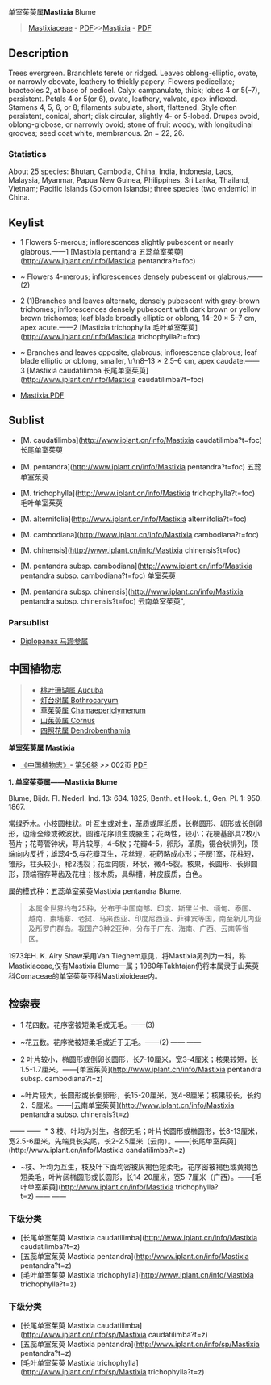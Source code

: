 单室茱萸属**Mastixia** Blume

> [Mastixiaceae](http://www.iplant.cn/info/Mastixiaceae?t=foc) - [PDF](http://www.iplant.cn/foc/pdf/Mastixiaceae.pdf)>>[Mastixia](http://www.iplant.cn/info/Mastixia?t=foc) - [PDF](http://www.iplant.cn/foc/pdf/Mastixia.pdf)

## Description

Trees evergreen. Branchlets terete or ridged. Leaves oblong-elliptic, ovate, or narrowly obovate, leathery to thickly papery. Flowers pedicellate; bracteoles 2, at base of pedicel. Calyx campanulate, thick; lobes 4 or 5(–7), persistent. Petals 4 or 5(or 6), ovate, leathery, valvate, apex inflexed. Stamens 4, 5, 6, or 8; filaments subulate, short, flattened. Style often persistent, conical, short; disk circular, slightly 4- or 5-lobed. Drupes ovoid, oblong-globose, or narrowly ovoid; stone of fruit woody, with longitudinal grooves; seed coat white, membranous. 2n = 22, 26.

### Statistics
About 25 species: Bhutan, Cambodia, China, India, Indonesia, Laos, Malaysia, Myanmar, Papua New Guinea, Philippines, Sri Lanka, Thailand, Vietnam; Pacific Islands (Solomon Islands); three species (two endemic) in China.

## Keylist

* 1 Flowers 5-merous; inflorescences slightly pubescent or nearly glabrous.——1 [Mastixia pentandra 五蕊单室茱萸](http://www.iplant.cn/info/Mastixia pentandra?t=foc)
* ~ Flowers 4-merous; inflorescences densely pubescent or glabrous.——(2)

* 2 (1)Branches and leaves alternate, densely pubescent with gray-brown trichomes; inflorescences densely pubescent with dark brown or yellow brown trichomes; leaf blade broadly elliptic or oblong, 14–20 × 5–7 cm, apex acute.——2 [Mastixia trichophylla 毛叶单室茱萸](http://www.iplant.cn/info/Mastixia trichophylla?t=foc)
* ~ Branches and leaves opposite, glabrous; inflorescence glabrous; leaf blade elliptic or oblong, smaller, \r\n8–13 × 2.5–6 cm, apex caudate.——3 [Mastixia caudatilimba 长尾单室茱萸](http://www.iplant.cn/info/Mastixia caudatilimba?t=foc)

* [Mastixia.PDF](http://www.iplant.cn/foc/pdf/Mastixia.pdf)

## Sublist

* [M.  caudatilimba](http://www.iplant.cn/info/Mastixia caudatilimba?t=foc)
 长尾单室茱萸
* [M.  pentandra](http://www.iplant.cn/info/Mastixia pentandra?t=foc)
 五蕊单室茱萸
* [M.  trichophylla](http://www.iplant.cn/info/Mastixia trichophylla?t=foc)
 毛叶单室茱萸
* [M.  alternifolia](http://www.iplant.cn/info/Mastixia alternifolia?t=foc)
 
* [M.  cambodiana](http://www.iplant.cn/info/Mastixia cambodiana?t=foc)
 
* [M.  chinensis](http://www.iplant.cn/info/Mastixia chinensis?t=foc)
 
* [M.  pentandra subsp. cambodiana](http://www.iplant.cn/info/Mastixia pentandra subsp. cambodiana?t=foc)
 单室茱萸
* [M.  pentandra subsp. chinensis](http://www.iplant.cn/info/Mastixia pentandra subsp. chinensis?t=foc) 云南单室茱萸",

### Parsublist

* [Diplopanax  马蹄参属](http://www.iplant.cn/info/Diplopanax?t=foc)

## 中国植物志

> * [桃叶珊瑚属  Aucuba](Aucuba-桃叶珊瑚属.md)
> * [灯台树属  Bothrocaryum](http://www.iplant.cn/info/Bothrocaryum?t=z)
> * [草茱萸属  Chamaepericlymenum](http://www.iplant.cn/info/Chamaepericlymenum?t=z)
> * [山茱萸属  Cornus](http://www.iplant.cn/info/Cornus?t=z)
> * [四照花属  Dendrobenthamia](http://www.iplant.cn/info/Dendrobenthamia?t=z)

**单室茱萸属 Mastixia**

* [《中国植物志》](http://www.iplant.cn/frps)- [第56卷](http://www.iplant.cn/frps/vol/56) >> 002页 [PDF](http://www.iplant.cn/frps/pdf/56/002y.pdf)

**1. 单室茱萸属——Mastixia Blume**

Blume, Bijdr. Fl. Nederl. Ind. 13: 634. 1825; Benth. et Hook. f., Gen. Pl. 1: 950. 1867.

常绿乔木。小枝圆柱状。叶互生或对生，革质或厚纸质，长椭圆形、卵形或长倒卵形，边缘全缘或微波状。圆锥花序顶生或腋生；花两性，较小；花梗基部具2枚小苞片；花萼管钟状，萼片较厚，4-5枚；花瓣4-5，卵形，革质，镊合状排列，顶端向内反折；雄蕊4-5,与花瓣互生，花丝短，花药略成心形；子房1室，花柱短，锥形，柱头较小，稀2浅裂；花盘肉质，环状，微4-5裂。核果，长圆形、长卵圆形，顶端宿存萼齿及花柱；核木质，具纵槽，种皮膜质，白色。

属的模式种：五蕊单室茱萸Mastixia pentandra Blume.

> 本属全世界约有25种，分布于中国南部、印度、斯里兰卡、缅甸、泰国、越南、柬埔寨、老挝、马来西亚、印度尼西亚、菲律宾等国，南至新儿内亚及所罗门群岛。我国产3种2亚种，分布于广东、海南、广西、云南等省区。

1973年H. K. Airy Shaw采用Van Tieghem意见，将Mastixia另列为一科，称Mastixiaceae,仅有Mastixia Blume一属；1980年Takhtajan仍将本属隶于山茱萸科Cornaceae的单室茱萸亚科Mastixioideae内。

## 检索表

* 1 花四数。花序密被短柔毛或无毛。——(3)
* ~花五数。花序微被短柔毛或近于无毛。——(2)</td></tr><tr><td>&nbsp;——&nbsp;——&nbsp;</td></tr>
* 2 叶片较小，椭圆形或倒卵长圆形，长7-10厘米，宽3-4厘米；核果较短，长1.5-1.7厘米。——[单室茱萸](http://www.iplant.cn/info/Mastixia pentandra subsp. cambodiana?t=z)

* ~叶片较大，长圆形或长倒卵形，长15-20厘米，宽4-8厘米；核果较长，长约2．5厘米。——[云南单室茱萸](http://www.iplant.cn/info/Mastixia pentandra subsp. chinensis?t=z)
</td></tr><tr><td>&nbsp;——&nbsp;——&nbsp;</td></tr>
* 3 枝、叶均为对生，各部无毛；叶片长圆形或椭圆形，长8-13厘米，宽2.5-6厘米，先端具长尖尾，长2-2.5厘米（云南）。——[长尾单室茱萸](http://www.iplant.cn/info/Mastixia candatilimba?t=z)

* ~枝、叶均为互生，枝及叶下面均密被灰褐色短柔毛，花序密被褐色或黄褐色短柔毛，叶片阔椭圆形或长圆形，长14-20厘米，宽5-7厘米（广西）。——[毛叶单室茱萸](http://www.iplant.cn/info/Mastixia trichophylla?t=z)</td></tr><tr><td>&nbsp;——&nbsp;——&nbsp;</td></tr>
### 下级分类
* [长尾单室茱萸  Mastixia caudatilimba](http://www.iplant.cn/info/Mastixia caudatilimba?t=z)
* [五蕊单室茱萸  Mastixia pentandra](http://www.iplant.cn/info/Mastixia pentandra?t=z)
* [毛叶单室茱萸  Mastixia trichophylla](http://www.iplant.cn/info/Mastixia trichophylla?t=z)

### 下级分类
* [长尾单室茱萸  Mastixia caudatilimba](http://www.iplant.cn/info/sp/Mastixia caudatilimba?t=z)
* [五蕊单室茱萸  Mastixia pentandra](http://www.iplant.cn/info/sp/Mastixia pentandra?t=z)
* [毛叶单室茱萸  Mastixia trichophylla](http://www.iplant.cn/info/sp/Mastixia trichophylla?t=z)
